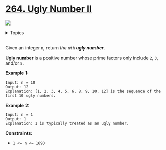 # [264. Ugly Number II](https://leetcode-cn.com/problems/ugly-number-ii/)

![](https://img.shields.io/badge/Difficulty-Medium-F8AF40.svg)

<details>
<summary>Topics</summary>

* [`Heap`](https://leetcode-cn.com/tag/heap/)
* [`Math`](https://leetcode-cn.com/tag/math/)
* [`Dynamic Programming`](https://leetcode-cn.com/tag/dynamic-programming/)

</details>
<br />

Given an integer `n`, return *the* `nth` ***ugly number***.

**Ugly number** is a positive number whose prime factors only include `2`, `3`, and/or `5`.

**Example 1:**

```
Input: n = 10
Output: 12
Explanation: [1, 2, 3, 4, 5, 6, 8, 9, 10, 12] is the sequence of the first 10 ugly numbers.
```

**Example 2:**

```
Input: n = 1
Output: 1
Explanation: 1 is typically treated as an ugly number.
```

**Constraints:**

 + `1 <= n <= 1690`

